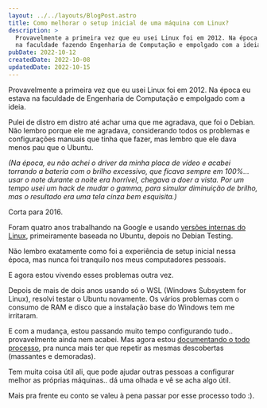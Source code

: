 ```yaml
---
layout: ../../layouts/BlogPost.astro
title: Como melhorar o setup inicial de uma máquina com Linux?
description: >
  Provavelmente a primeira vez que eu usei Linux foi em 2012. Na época eu estava
  na faculdade fazendo Engenharia de Computação e empolgado com a ideia.
pubDate: 2022-10-12
createdDate: 2022-10-08
updatedDate: 2022-10-15
---
```


Provavelmente a primeira vez que eu usei Linux foi em 2012. Na época eu estava
na faculdade de Engenharia de Computação e empolgado com a ideia.

Pulei de distro em distro até achar uma que me agradava, que foi o Debian. Não
lembro porque ele me agradava, considerando todos os problemas e configurações
manuais que tinha que fazer, mas lembro que ele dava menos pau que o Ubuntu.

_(Na época, eu não achei o driver da minha placa de vídeo e acabei torrando a
bateria com o brilho excessivo, que ficava sempre em 100%... usar o note durante
a noite era horrível, chegava a doer a vista. Por um tempo usei um hack de mudar
o gamma, para simular diminuição de brilho, mas o resultado era uma tela cinza
bem esquisita.)_

Corta para 2016.

Foram quatro anos trabalhando na Google e usando
[versões internas do Linux](https://cloud.google.com/blog/topics/developers-practitioners/how-google-got-to-rolling-linux-releases-for-desktops),
primeiramente baseada no Ubuntu, depois no Debian Testing.

Não lembro exatamente como foi a experiência de setup inicial nessa época, mas
nunca foi tranquilo nos meus computadores pessoais.

E agora estou vivendo esses problemas outra vez.

Depois de mais de dois anos usando só o WSL (Windows Subsystem for Linux),
resolvi testar o Ubuntu novamente. Os vários problemas com o consumo de RAM e
disco que a instalação base do Windows tem me irritaram.

E com a mudança, estou passando muito tempo configurando tudo.. provavelmente
ainda nem acabei. Mas agora estou
[documentando o todo processo](https://github.com/marcelocra/dev/blob/main/copy-pastes/ubuntu-22.04-new-install.md),
pra nunca mais ter que repetir as mesmas descobertas (massantes e demoradas).

Tem muita coisa útil ali, que pode ajudar outras pessoas a configurar melhor as
próprias máquinas.. dá uma olhada e vê se acha algo útil.

Mais pra frente eu conto se valeu à pena passar por esse processo todo :).
